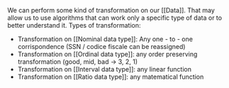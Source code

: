 We can perform some kind of transformation on our [[Data]]. That may allow us to use algorithms that can work only a specific type of data or to better understand it.
Types of transformation:
- Transformation on [[Nominal data type]]: Any one - to - one corrispondence (SSN / codice fiscale can be reassigned)
- Transformation on [[Ordinal data type]]: any order preserving transformation (good, mid, bad -> 3, 2, 1)
- Transformation on [[Interval data type]]: any linear function
- Transformation on [[Ratio data type]]: any matematical function